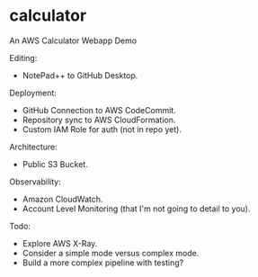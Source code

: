 # calculator
An AWS Calculator Webapp Demo

Editing:
- NotePad++ to GitHub Desktop.

Deployment:
- GitHub Connection to AWS CodeCommit.
- Repository sync to AWS CloudFormation.
- Custom IAM Role for auth (not in repo yet).

Architecture:
- Public S3 Bucket.

Observability:
- Amazon CloudWatch.
- Account Level Monitoring (that I'm not going to detail to you).

Todo:
- Explore AWS X-Ray.
- Consider a simple mode versus complex mode.
- Build a more complex pipeline with testing?
